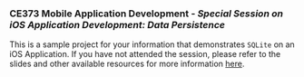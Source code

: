 
### CE373 Mobile Application Development - *Special Session on iOS Application Development: Data Persistence*

This is a sample project for your information that demonstrates `SQLite` on an iOS Application. If you have not attended the session, please refer to the slides and other available resources for more information [here]().

